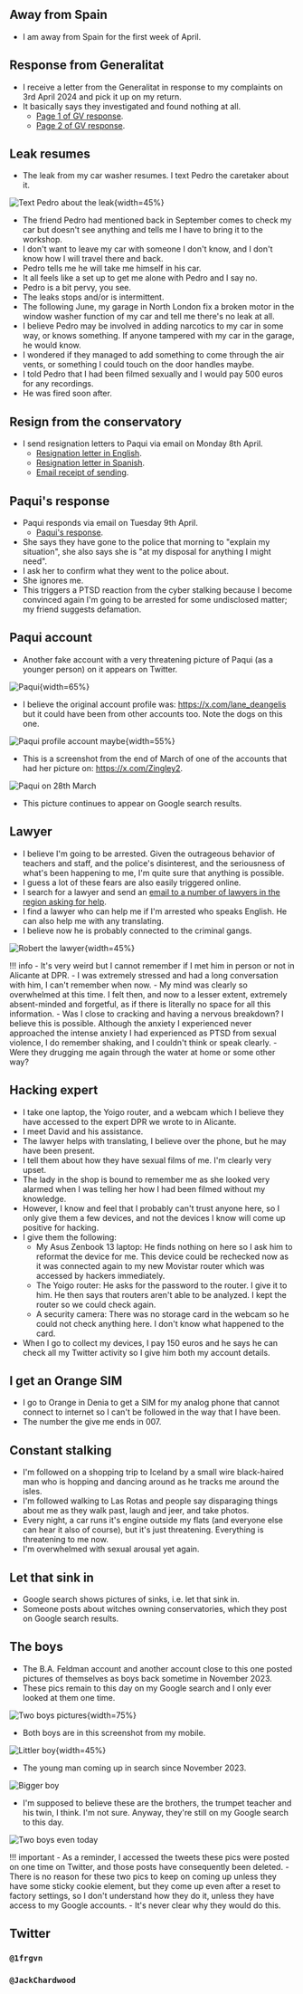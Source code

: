 ## Away from Spain

- I am away from Spain for the first week of April.

## Response from Generalitat

- I receive a letter from the Generalitat in response to my complaints on 3rd April 2024 and pick it up on my return.
- It basically says they investigated and found nothing at all.
    - [Page 1 of GV response](../../content/documents/gv/Response%20from%20the%20Generalitat%203%20April%2024%202.JPG).
    - [Page 2 of GV response](../../content/documents/gv/Response%20from%20the%20Generalitat%203%20April%2024%201.JPG).

## Leak resumes

- The leak from my car washer resumes. I text Pedro the caretaker about it.

![Text Pedro about the leak](../../content/whatsapps/chat-about-the-leak-with%20pedro.jpg){width=45%}

- The friend Pedro had mentioned back in September comes to check my car but doesn't see anything and tells me I have to bring it to the workshop.
- I don't want to leave my car with someone I don't know, and I don't know how I will travel there and back.
- Pedro tells me he will take me himself in his car.
- It all feels like a set up to get me alone with Pedro and I say no.
- Pedro is a bit pervy, you see.
- The leaks stops and/or is intermittent.
- The following June, my garage in North London fix a broken motor in the window washer function of my car and tell me there's no leak at all.
- I believe Pedro may be involved in adding narcotics to my car in some way, or knows something. If anyone tampered with my car in the garage, he would know.
- I wondered if they managed to add something to come through the air vents, or something I could touch on the door handles maybe.
- I told Pedro that I had been filmed sexually and I would pay 500 euros for any recordings.
- He was fired soon after.

## Resign from the conservatory

- I send resignation letters to Paqui via email on Monday 8th April.
    - [Resignation letter in English](../../content/documents/emails/12.%20Resign%20from%20conservatory%20letter%20-%20EN.pdf).
    - [Resignation letter in Spanish](../../content/documents/emails/12.%20Resign%20from%20conservatory%20letter%20-%20ES.pdf).
    - [Email receipt of sending](../../content/documents/emails/12.%20Email%20receipt%20of%20resigation%20letter.png).

## Paqui's response

- Paqui responds via email on Tuesday 9th April.
    - [Paqui's response](../../content/documents/emails/14.%20Paqui's%20reply%20to%209%20April%20email.png).
- She says they have gone to the police that morning to "explain my situation", she also says she is "at my disposal for anything I might need".
- I ask her to confirm what they went to the police about.
- She ignores me.
- This triggers a PTSD reaction from the cyber stalking because I become convinced again I'm going to be arrested for some undisclosed matter; my friend suggests defamation.

## Paqui account

- Another fake account with a very threatening picture of Paqui (as a younger person) on it appears on Twitter.

![Paqui](../../content/images/fake-accounts/paqui1.png){width=65%}

- I believe the original account profile was: https://x.com/lane_deangelis but it could have been from other accounts too. Note the dogs on this one.

![Paqui profile account maybe](../../content/images/fake-accounts/the-paqui-account.png){width=55%}

- This is a screenshot from the end of March of one of the accounts that had her picture on: https://x.com/Zingley2.

![Paqui on 28th March](../../content/images/threats/paqui2-zingley.png)

- This picture continues to appear on Google search results.

## Lawyer

- I believe I'm going to be arrested. Given the outrageous behavior of teachers and staff, and the police's disinterest, and the seriousness of what's been happening to me, I'm quite sure that anything is possible.
- I guess a lot of these fears are also easily triggered online.
- I search for a lawyer and send an [email to a number of lawyers in the region asking for help](../../content/documents/emails/worried-the-conservatory-will-accuse-me-of-defamation.png).
- I find a lawyer who can help me if I'm arrested who speaks English. He can also help me with any translating.
- I believe now he is probably connected to the criminal gangs.

![Robert the lawyer](../../content/whatsapps/roberto-laywer.jpg){width=45%}

!!! info
    - It's very weird but I cannot remember if I met him in person or not in Alicante at DPR.
    - I was extremely stressed and had a long conversation with him, I can't remember when now.
    - My mind was clearly so overwhelmed at this time. I felt then, and now to a lesser extent, extremely absent-minded and forgetful, as if there is literally no space for all this information.
    - Was I close to cracking and having a nervous breakdown? I believe this is possible. Although the anxiety I experienced never approached the intense anxiety I had experienced as PTSD from sexual violence, I do remember shaking, and I couldn't think or speak clearly.
    - Were they drugging me again through the water at home or some other way?

## Hacking expert

- I take one laptop, the Yoigo router, and a webcam which I believe they have accessed to the expert DPR we wrote to in Alicante.
- I meet David and his assistance.
- The lawyer helps with translating, I believe over the phone, but he may have been present.
- I tell them about how they have sexual films of me. I'm clearly very upset.
- The lady in the shop is bound to remember me as she looked very alarmed when I was telling her how I had been filmed without my knowledge.
- However, I know and feel that I probably can't trust anyone here, so I only give them a few devices, and not the devices I know will come up positive for hacking.
- I give them the following:
    - My Asus Zenbook 13 laptop: He finds nothing on here so I ask him to reformat the device for me. This device could be rechecked now as it was connected again to my new Movistar router which was accessed by hackers immediately.
    - The Yoigo router: He asks for the password to the router. I give it to him. He then says that routers aren't able to be analyzed. I kept the router so we could check again.
    - A security camera: There was no storage card in the webcam so he could not check anything here. I don't know what happened to the card.
- When I go to collect my devices, I pay 150 euros and he says he can check all my Twitter activity so I give him both my account details.

## I get an Orange SIM

- I go to Orange in Denia to get a SIM for my analog phone that cannot connect to internet so I can't be followed in the way that I have been.
- The number the give me ends in 007.

## Constant stalking

- I'm followed on a shopping trip to Iceland by a small wire black-haired man who is hopping and dancing around as he tracks me around the isles.
- I'm followed walking to Las Rotas and people say disparaging things about me as they walk past, laugh and jeer, and take photos.
- Every night, a car runs it's engine outside my flats (and everyone else can hear it also of course), but it's just threatening. Everything is threatening to me now.
- I'm overwhelmed with sexual arousal yet again.

## Let that sink in

- Google search shows pictures of sinks, i.e. let that sink in.
- Someone posts about witches owning conservatories, which they post on Google search results.

## The boys

- The B.A. Feldman account and another account close to this one posted pictures of themselves as boys back sometime in November 2023.
- These pics remain to this day on my Google search and I only ever looked at them one time.

![Two boys pictures](../../content/images/google-searches/two-boys.png){width=75%}

- Both boys are in this screenshot from my mobile.

![Littler boy](../../content/images/google-searches/littler-boy.JPG){width=45%}

- The young man coming up in search since November 2023.

![Bigger boy](../../content/images/google-searches/google-search-young-man.png)

- I'm supposed to believe these are the brothers, the trumpet teacher and his twin, I think. I'm not sure. Anyway, they're still on my Google search to this day.

![Two boys even today](../../content/images/google-searches/two-boys-today.png)

!!! important
    - As a reminder, I accessed the tweets these pics were posted on one time on Twitter, and those posts have consequently been deleted. 
    - There is no reason for these two pics to keep on coming up unless they have some sticky cookie element, but they come up even after a reset to factory settings, so I don't understand how they do it, unless they have access to my Google accounts.
    - It's never clear why they would do this.

## Twitter

### `@1frgvn`

### `@JackChardwood`

